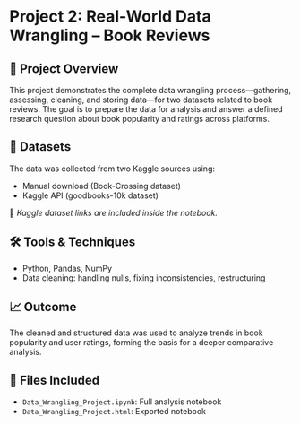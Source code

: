 # Project 2: Real-World Data Wrangling – Book Reviews

## 📌 Project Overview
This project demonstrates the complete data wrangling process—gathering, assessing, cleaning, and storing data—for two datasets related to book reviews. The goal is to prepare the data for analysis and answer a defined research question about book popularity and ratings across platforms.

## 📂 Datasets
The data was collected from two Kaggle sources using:
- Manual download (Book-Crossing dataset)
- Kaggle API (goodbooks-10k dataset)

📎 *Kaggle dataset links are included inside the notebook.*

## 🛠 Tools & Techniques
- Python, Pandas, NumPy
- Data cleaning: handling nulls, fixing inconsistencies, restructuring

## 📈 Outcome
The cleaned and structured data was used to analyze trends in book popularity and user ratings, forming the basis for a deeper comparative analysis.

## 📂 Files Included
- `Data_Wrangling_Project.ipynb`: Full analysis notebook  
- `Data_Wrangling_Project.html`: Exported notebook  
